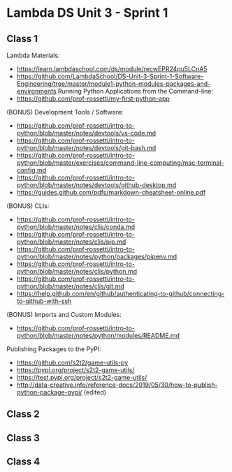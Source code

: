 # Lambda DS Unit 3 - Sprint 1

## Class 1

Lambda Materials:
  + https://learn.lambdaschool.com/ds/module/recwEPR24pu5LCnA5
  + https://github.com/LambdaSchool/DS-Unit-3-Sprint-1-Software-Engineering/tree/master/module1-python-modules-packages-and-environments
Running Python Applications from the Command-line:
  + https://github.com/prof-rossetti/my-first-python-app


(BONUS) Development Tools / Software:
  + https://github.com/prof-rossetti/intro-to-python/blob/master/notes/devtools/vs-code.md
  + https://github.com/prof-rossetti/intro-to-python/blob/master/notes/devtools/git-bash.md
  + https://github.com/prof-rossetti/intro-to-python/blob/master/exercises/command-line-computing/mac-terminal-config.md
  + https://github.com/prof-rossetti/intro-to-python/blob/master/notes/devtools/github-desktop.md
  + https://guides.github.com/pdfs/markdown-cheatsheet-online.pdf


(BONUS) CLIs:
  + https://github.com/prof-rossetti/intro-to-python/blob/master/notes/clis/conda.md
  + https://github.com/prof-rossetti/intro-to-python/blob/master/notes/clis/pip.md
  + https://github.com/prof-rossetti/intro-to-python/blob/master/notes/python/packages/pipenv.md
  + https://github.com/prof-rossetti/intro-to-python/blob/master/notes/clis/python.md
  + https://github.com/prof-rossetti/intro-to-python/blob/master/notes/clis/git.md
  + https://help.github.com/en/github/authenticating-to-github/connecting-to-github-with-ssh


(BONUS) Imports and Custom Modules:
  + https://github.com/prof-rossetti/intro-to-python/blob/master/notes/python/modules/README.md

Publishing Packages to the PyPI:
  + https://github.com/s2t2/game-utils-py
  + https://pypi.org/project/s2t2-game-utils/
  + https://test.pypi.org/project/s2t2-game-utils/
  + http://data-creative.info/reference-docs/2019/05/30/how-to-publish-python-package-pypi/ (edited)



## Class 2


## Class 3

## Class 4
